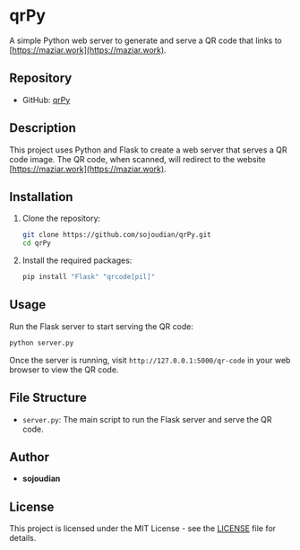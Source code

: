 
# qrPy

A simple Python web server to generate and serve a QR code that links to [https://maziar.work](https://maziar.work).

## Repository
- GitHub: [qrPy](https://github.com/sojoudian/qrPy.git)

## Description
This project uses Python and Flask to create a web server that serves a QR code image. The QR code, when scanned, will redirect to the website [https://maziar.work](https://maziar.work).

## Installation

1. Clone the repository:
   ```bash
   git clone https://github.com/sojoudian/qrPy.git
   cd qrPy
   ```

2. Install the required packages:
   ```bash
   pip install "Flask" "qrcode[pil]"
   ```

## Usage

Run the Flask server to start serving the QR code:

```bash
python server.py
```

Once the server is running, visit `http://127.0.0.1:5000/qr-code` in your web browser to view the QR code.

## File Structure
- `server.py`: The main script to run the Flask server and serve the QR code.

## Author
- **sojoudian**

## License
This project is licensed under the MIT License - see the [LICENSE](LICENSE) file for details.

